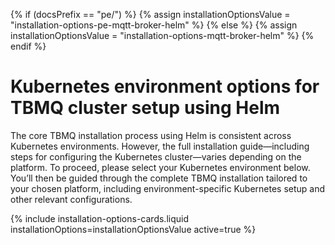{% if (docsPrefix == "pe/") %}
    {% assign installationOptionsValue = "installation-options-pe-mqtt-broker-helm" %}
{% else %}
    {% assign installationOptionsValue = "installation-options-mqtt-broker-helm" %}
{% endif %}

<div class="installation-options">
    <div class="install-options-header">
       <div class="install-options-hero">
          <div class="container">
            <div class="install-options-hero-content">
                <h1>Kubernetes environment options for TBMQ cluster setup using Helm</h1>
                <div class="install-options-description">
                    <p>The core TBMQ installation process using Helm is consistent across Kubernetes environments. However, the full installation guide—including steps for configuring the Kubernetes cluster—varies depending on the platform. To proceed, please select your Kubernetes environment below. You’ll then be guided through the complete TBMQ installation tailored to your chosen platform, including environment-specific Kubernetes setup and other relevant configurations.</p>
                </div>
            </div>
            <div class="deployment-container one-line-deployment-container">
                <div class="deployment-div">
                    {% include installation-options-cards.liquid installationOptions=installationOptionsValue active=true %}
                </div>
            </div>
          </div>
       </div>
    </div>
</div>